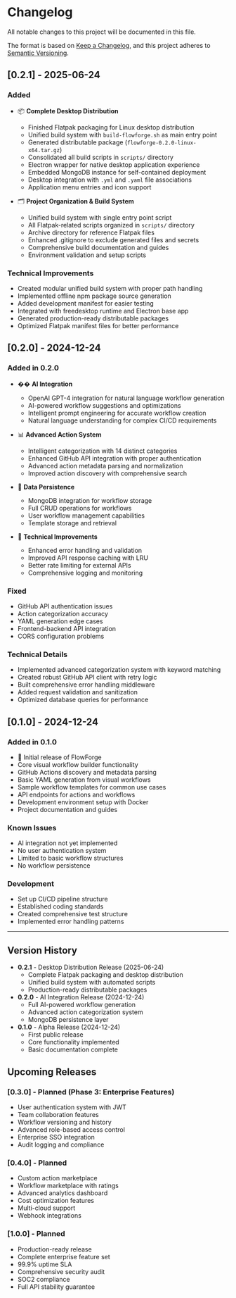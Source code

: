 # Changelog

All notable changes to this project will be documented in this file.

The format is based on [Keep a Changelog](https://keepachangelog.com/en/1.0.0/),
and this project adheres to [Semantic Versioning](https://semver.org/spec/v2.0.0.html).

## [0.2.1] - 2025-06-24

### Added

- 📦 **Complete Desktop Distribution**
  - Finished Flatpak packaging for Linux desktop distribution
  - Unified build system with `build-flowforge.sh` as main entry point
  - Generated distributable package (`flowforge-0.2.0-linux-x64.tar.gz`)
  - Consolidated all build scripts in `scripts/` directory
  - Electron wrapper for native desktop application experience
  - Embedded MongoDB instance for self-contained deployment
  - Desktop integration with `.yml` and `.yaml` file associations
  - Application menu entries and icon support

- 🗂️ **Project Organization & Build System**
  - Unified build system with single entry point script
  - All Flatpak-related scripts organized in `scripts/` directory
  - Archive directory for reference Flatpak files
  - Enhanced .gitignore to exclude generated files and secrets
  - Comprehensive build documentation and guides
  - Environment validation and setup scripts

### Technical Improvements

- Created modular unified build system with proper path handling
- Implemented offline npm package source generation
- Added development manifest for easier testing
- Integrated with freedesktop runtime and Electron base app
- Generated production-ready distributable packages
- Optimized Flatpak manifest files for better performance

## [0.2.0] - 2024-12-24

### Added in 0.2.0

- �� **AI Integration**
  - OpenAI GPT-4 integration for natural language workflow generation
  - AI-powered workflow suggestions and optimizations
  - Intelligent prompt engineering for accurate workflow creation
  - Natural language understanding for complex CI/CD requirements

- 📊 **Advanced Action System**
  - Intelligent categorization with 14 distinct categories
  - Enhanced GitHub API integration with proper authentication
  - Advanced action metadata parsing and normalization
  - Improved action discovery with comprehensive search

- 💾 **Data Persistence**
  - MongoDB integration for workflow storage
  - Full CRUD operations for workflows
  - User workflow management capabilities
  - Template storage and retrieval

- 🔧 **Technical Improvements**
  - Enhanced error handling and validation
  - Improved API response caching with LRU
  - Better rate limiting for external APIs
  - Comprehensive logging and monitoring

### Fixed

- GitHub API authentication issues
- Action categorization accuracy
- YAML generation edge cases
- Frontend-backend API integration
- CORS configuration problems

### Technical Details

- Implemented advanced categorization system with keyword matching
- Created robust GitHub API client with retry logic
- Built comprehensive error handling middleware
- Added request validation and sanitization
- Optimized database queries for performance

## [0.1.0] - 2024-12-24

### Added in 0.1.0

- 🎉 Initial release of FlowForge
- Core visual workflow builder functionality
- GitHub Actions discovery and metadata parsing
- Basic YAML generation from visual workflows
- Sample workflow templates for common use cases
- API endpoints for actions and workflows
- Development environment setup with Docker
- Project documentation and guides

### Known Issues

- AI integration not yet implemented
- No user authentication system
- Limited to basic workflow structures
- No workflow persistence

### Development

- Set up CI/CD pipeline structure
- Established coding standards
- Created comprehensive test structure
- Implemented error handling patterns

---

## Version History

- **0.2.1** - Desktop Distribution Release (2025-06-24)
  - Complete Flatpak packaging and desktop distribution
  - Unified build system with automated scripts
  - Production-ready distributable packages
- **0.2.0** - AI Integration Release (2024-12-24)
  - Full AI-powered workflow generation
  - Advanced action categorization system
  - MongoDB persistence layer
- **0.1.0** - Alpha Release (2024-12-24)
  - First public release
  - Core functionality implemented
  - Basic documentation complete

## Upcoming Releases

### [0.3.0] - Planned (Phase 3: Enterprise Features)

- User authentication system with JWT
- Team collaboration features
- Workflow versioning and history
- Advanced role-based access control
- Enterprise SSO integration
- Audit logging and compliance

### [0.4.0] - Planned

- Custom action marketplace
- Workflow marketplace with ratings
- Advanced analytics dashboard
- Cost optimization features
- Multi-cloud support
- Webhook integrations

### [1.0.0] - Planned

- Production-ready release
- Complete enterprise feature set
- 99.9% uptime SLA
- Comprehensive security audit
- SOC2 compliance
- Full API stability guarantee
